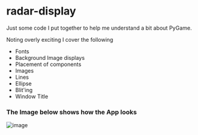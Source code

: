 # radar-display
Just some code I put together to help me understand a bit about PyGame.

Noting overly exciting I cover the following
 * Fonts
 * Background Image displays
 * Placement of components
 * Images
 * Lines
 * Ellipse
 * Blit'ing
 * Window Title

### The Image below shows how the App looks
![image](https://user-images.githubusercontent.com/4956770/236953749-2d6db794-c01d-4fce-87ae-2b07d99ebfa0.png)




